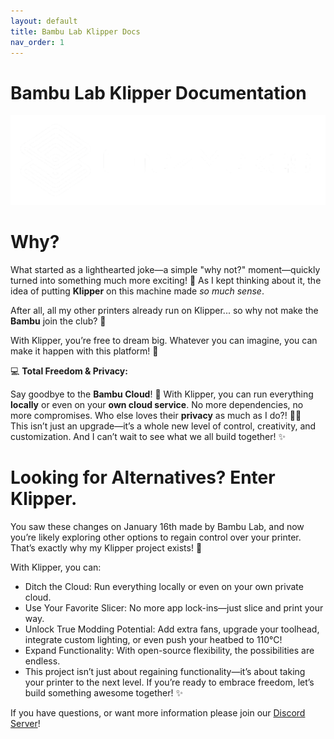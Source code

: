 ```yaml
---
layout: default
title: Bambu Lab Klipper Docs
nav_order: 1
---
```


# Bambu Lab Klipper Documentation

![logo](/images/ChazMakes_Logo_With_Text.png)

# Why?

What started as a lighthearted joke—a simple "why not?" moment—quickly turned into something much more exciting! 🌟 As I kept thinking about it, the idea of putting **Klipper** on this machine made *so much sense*.  

After all, all my other printers already run on Klipper... so why not make the **Bambu** join the club? 🎉  

With Klipper, you’re free to dream big. Whatever you can imagine, you can make it happen with this platform! 🚀  

💻 **Total Freedom & Privacy:**  

Say goodbye to the **Bambu Cloud**! 👋 With Klipper, you can run everything **locally** or even on your **own cloud service**. No more dependencies, no more compromises. Who else loves their **privacy** as much as I do?! 🙋‍♂️  
This isn’t just an upgrade—it’s a whole new level of control, creativity, and customization. And I can’t wait to see what we all build together! ✨

# Looking for Alternatives? Enter Klipper.

You saw these changes on January 16th made by Bambu Lab, and now you’re likely exploring other options to regain control over your printer. That’s exactly why my Klipper project exists! 🚀

With Klipper, you can:

- Ditch the Cloud: Run everything locally or even on your own private cloud.
- Use Your Favorite Slicer: No more app lock-ins—just slice and print your way.
- Unlock True Modding Potential: Add extra fans, upgrade your toolhead, integrate custom lighting, or even push your heatbed to 110°C!
- Expand Functionality: With open-source flexibility, the possibilities are endless.
- This project isn’t just about regaining functionality—it’s about taking your printer to the next level. If you’re ready to embrace freedom, let’s build something awesome together! ✨

If you have questions, or want more information please join our [Discord Server](https://discord.gg/W6B5mBejuC)!
